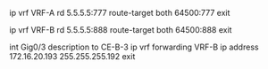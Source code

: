 ip vrf VRF-A
rd 5.5.5.5:777
route-target both 64500:777
exit

ip vrf VRF-B
rd 5.5.5.5:888
route-target both 64500:888
exit

int Gig0/3
description to CE-B-3
ip vrf forwarding VRF-B
ip address 172.16.20.193 255.255.255.192
exit

